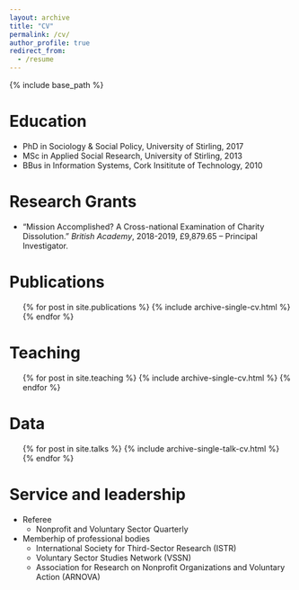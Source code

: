 ```yaml
---
layout: archive
title: "CV"
permalink: /cv/
author_profile: true
redirect_from:
  - /resume
---
```


{% include base_path %}

Education
======
* PhD in Sociology & Social Policy, University of Stirling, 2017
* MSc in Applied Social Research, University of Stirling, 2013
* BBus in Information Systems, Cork Insititute of Technology, 2010 

Research Grants
======
* “Mission Accomplished? A Cross-national Examination of Charity Dissolution.” _British Academy_, 2018-2019, £9,879.65 – Principal Investigator.

Publications
======
  <ul>{% for post in site.publications %}
    {% include archive-single-cv.html %}
  {% endfor %}</ul>
  
Teaching
======
  <ul>{% for post in site.teaching %}
    {% include archive-single-cv.html %}
  {% endfor %}</ul>
  
Data
======
  <ul>{% for post in site.talks %}
    {% include archive-single-talk-cv.html %}
  {% endfor %}</ul>
  
Service and leadership
======
* Referee
  * Nonprofit and Voluntary Sector Quarterly
* Memberhip of professional bodies
  * International Society for Third-Sector Research (ISTR)
  * Voluntary Sector Studies Network (VSSN)
  * Association for Research on Nonprofit Organizations and Voluntary Action (ARNOVA)
